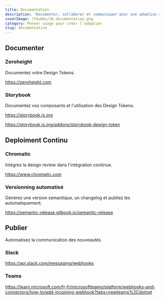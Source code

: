 ```yaml
---
title: Documentation
description: 'Documenter, collaborer et communiquer pour une adoption réussie'
coverImage: /thumbs/20.documentation.png
category: Penser usage pour créer l’adoption
slug: documentation
---
```


## Documenter

### Zeroheight

Documentez votre Design Tokens.

https://zeroheight.com

### Storybook

Documentez vos composants et l'utilisation des Design Tokens.

https://storybook.js.org

https://storybook.js.org/addons/storybook-design-token

## Deploiment Continu

### Chromatic

Intégrez la design review dans l'intégration continue.

https://www.chromatic.com

### Versionning automatisé

Générez une version semantique, un changelog et publiez les automatiquement.

https://semantic-release.gitbook.io/semantic-release

## Publier

Automatisez la communication des nouveautés.

### Slack

https://api.slack.com/messaging/webhooks

### Teams

https://learn.microsoft.com/fr-fr/microsoftteams/platform/webhooks-and-connectors/how-to/add-incoming-webhook?tabs=newteams%2Cdotnet
